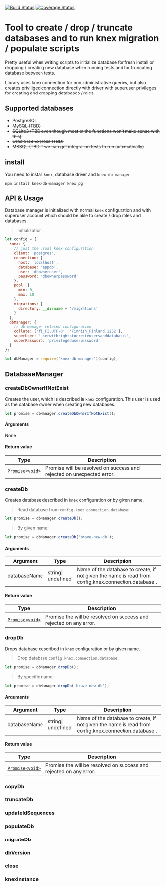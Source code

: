 [![Build Status](https://travis-ci.org/Vincit/knex-db-manager.svg?branch=master)](https://travis-ci.org/Vincit/knex-db-manager)
[![Coverage Status](https://coveralls.io/repos/github/Vincit/knex-db-manager/badge.svg?branch=master)](https://coveralls.io/github/Vincit/knex-db-manager?branch=master)

# Tool to create / drop / truncate databases and to run knex migration / populate scripts

Pretty useful when writing scripts to initialize database for fresh install or dropping / creating
new database when running tests and for truncating database between tests.

Library uses knex connection for non administrative queries, but also creates priviliged connection
directly with driver with superuser privileges for creating and dropping databases / roles.

## Supported databases

* PostgreSQL
* ~~MySQL (TBD)~~
* ~~SQLite3 (TBD even though most of the functions won't make sense with this)~~
* ~~Oracle DB Express (TBD)~~
* ~~MSSQL (TBD if we can get integration tests to run automatically)~~

## install

You need to install `knex`, database driver and `knex-db-manager`

```
npm install knex-db-manager knex pg
```

## API & Usage

Database manager is initialized with normal `knex` configuration and with
superuser account which should be able to create / drop roles and databases.

> Initialization:

```js
let config = {
  knex: {
    // just the usual knex configuration
    client: 'postgres',
    connection: {
      host: 'localhost',
      database: 'appdb',
      user: 'dbowneruser',
      password: 'dbownerpassword'
    },
    pool: {
      min: 0,
      max: 10
    },
    migrations: {
      directory: __dirname + '/migrations'
    }
  },
  dbManager: {
    // db manager related configuration
    collate: ['fi_FI.UTF-8', 'Finnish_Finland.1252'],
    superUser: 'userwithrightstocreateusersanddatabases',
    superPassword: 'privilegeduserpassword'
  }
};

let dbManager = require('knex-db-manager')(config);
```

## DatabaseManager

### createDbOwnerIfNotExist

Creates the user, which is described in `knex` configuration. This user is used as
the database owner when creating new databases.

```js
let promise = dbManager.createDbOwnerIfNotExist();
```

#### Arguments

None

#### Return value

Type|Description
----|-----------------------------
[`Promise<void>`](http://bluebirdjs.com/docs/getting-started.html)|Promise will be resolved on success and rejected on unexpected error.

### createDb

Creates database described in `knex` configuration or by given name.

> Read database from `config.knex.connection.database`:

```js
let promise = dbManager.createDb();
```

> By given name:

```js
let promise = dbManager.createDb('brave-new-db');
```

#### Arguments

Argument|Type|Description
--------|----|--------------------
databaseName|string&#124; undefined| Name of the database to create, if not given the name is read from config.knex.connection.database .

#### Return value

Type|Description
----|-----------------------------
[`Promise<void>`](http://bluebirdjs.com/docs/getting-started.html)|Promise the will be resolved on success and rejected on any error.

### dropDb

Drops database described in `knex` configuration or by given name.

> Drop database `config.knex.connection.database`:

```js
let promise = dbManager.dropDb();
```

> By specific name:

```js
let promise = dbManager.dropDb('brave-new-db');
```

#### Arguments

Argument|Type|Description
--------|----|--------------------
databaseName|string&#124; undefined| Name of the database to create, if not given the name is read from config.knex.connection.database .

#### Return value

Type|Description
----|-----------------------------
[`Promise<void>`](http://bluebirdjs.com/docs/getting-started.html)|Promise the will be resolved on success and rejected on any error.

### copyDb

### truncateDb

### updateIdSequences

### populateDb

### migrateDb

### dbVersion

### close

### knexInstance

